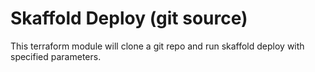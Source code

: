 # Skaffold Deploy (git source)

This terraform module will clone a git repo and run skaffold deploy with specified parameters.
